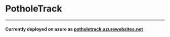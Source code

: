 # **PotholeTrack**
***
#### Currently deployed on azure as [potholetrack.azurewebsites.net](http://www.potholetrack.azurewebsites.net "The Tracker!")
